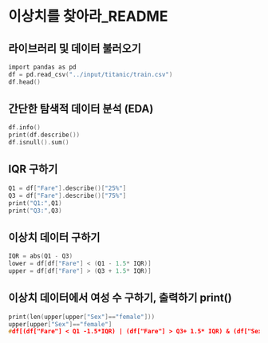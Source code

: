 # 이상치를 찾아라_README
## 라이브러리 및 데이터 불러오기
```c
import pandas as pd
df = pd.read_csv("../input/titanic/train.csv")
df.head()
```
## 간단한 탐색적 데이터 분석 (EDA)
```c
df.info()
print(df.describe())
df.isnull().sum()
```
## IQR 구하기
```c
Q1 = df["Fare"].describe()["25%"]
Q3 = df["Fare"].describe()["75%"]
print("Q1:",Q1)
print("Q3:",Q3)
```
## 이상치 데이터 구하기
```c
IQR = abs(Q1 - Q3)
lower = df[df["Fare"] < (Q1 - 1.5* IQR)]
upper = df[df["Fare"] > (Q3 + 1.5* IQR)]
```
## 이상치 데이터에서 여성 수 구하기, 출력하기 print()
```c
print(len(upper[upper["Sex"]=="female"]))
upper[upper["Sex"]=="female"]
#df[(df["Fare"] < Q1 -1.5*IQR) | (df["Fare"] > Q3+ 1.5* IQR) & (df["Sex"]=="female")] 
```
